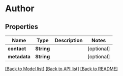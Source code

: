 # Author

## Properties
Name | Type | Description | Notes
------------ | ------------- | ------------- | -------------
**contact** | **String** |  | [optional] 
**metadata** | **String** |  | [optional] 

[[Back to Model list]](../README.md#documentation-for-models) [[Back to API list]](../README.md#documentation-for-api-endpoints) [[Back to README]](../README.md)


